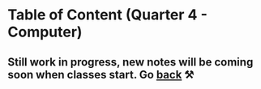 # Table of Content (Quarter 4 - Computer)

## Still work in progress, new notes will be coming soon when classes start. Go [back](./index.md) ⚒️